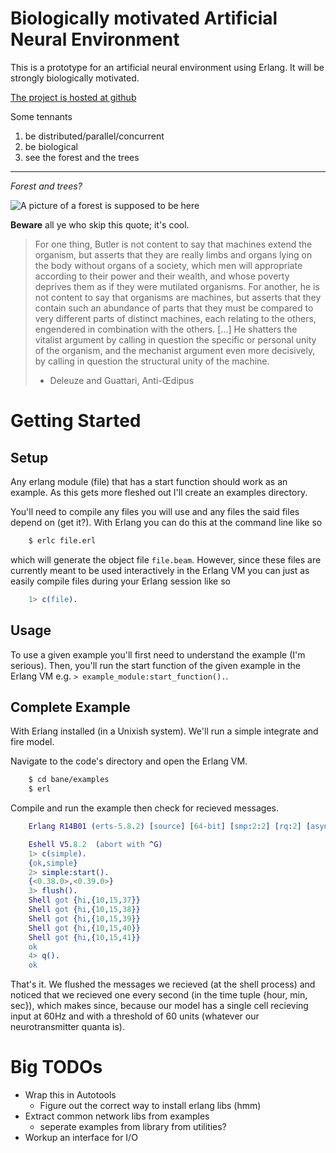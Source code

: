 # Biologically motivated Artificial Neural Environment 

This is a prototype for an artificial neural environment using Erlang. It will be strongly biologically motivated. 

[The project is hosted at github][gitsite]

Some tennants

1. be distributed/parallel/concurrent
2. be biological
3. see the forest and the trees

* * *

*Forest and trees?*

![A picture of a forest is supposed to be here][forestandtree]


**Beware** all ye who skip this quote; it's cool.

> For one thing, Butler is not content to say that machines extend the organism, but 
> asserts that they are really limbs and organs lying on the body without organs of a 
> society, which men will appropriate according to their power and their wealth, and 
> whose poverty deprives them as if they were mutilated organisms. For another, he is 
> not content to say that organisms are machines, but asserts that they contain such 
> an abundance of parts that they must be compared to very different parts of distinct 
> machines, each relating to the others, engendered in combination with the others. [...] 
> He shatters the vitalist argument by calling in question the specific or personal unity 
> of the organism, and the mechanist argument even more decisively, by calling in question 
> the structural unity of the machine.  
> - Deleuze and Guattari, Anti-Œdipus

# Getting Started

## Setup

Any erlang module (file) that has a start function should work as an example. As this gets more fleshed out I'll create an examples directory.

You'll need to compile any files you will use and any files the said files depend on (get it?). With Erlang you can do this at the command line like so

```bash
    $ erlc file.erl
```

which will generate the object file `file.beam`. However, since these files are currently meant to be used interactively in the Erlang VM you can just as easily compile files during your Erlang session like so

```erlang
    1> c(file).
```

## Usage

To use a given example you'll first need to understand the example (I'm serious). Then, you'll run the start function of the given example in the Erlang VM e.g. `> example_module:start_function().`.

## Complete Example

With Erlang installed (in a Unixish system). We'll run a simple integrate and fire model.

Navigate to the code's directory and open the Erlang VM.

```bash
	$ cd bane/examples
	$ erl
```

Compile and run the example then check for recieved messages.

```erlang
    Erlang R14B01 (erts-5.8.2) [source] [64-bit] [smp:2:2] [rq:2] [async-threads:0] [hipe] [kernel-poll:false]

    Eshell V5.8.2  (abort with ^G)
    1> c(simple).
    {ok,simple}
    2> simple:start().
    {<0.38.0>,<0.39.0>}
    3> flush().
    Shell got {hi,{10,15,37}}
    Shell got {hi,{10,15,38}}
    Shell got {hi,{10,15,39}}
    Shell got {hi,{10,15,40}}
    Shell got {hi,{10,15,41}}
    ok
    4> q().
    ok
```

That's it. We flushed the messages we recieved (at the shell process) and noticed that we recieved one every second (in the time tuple {hour, min, sec}), which makes since, because our model has a single cell recieving input at 60Hz and with a threshold of 60 units (whatever our neurotransmitter quanta is).

# Big TODOs

* Wrap this in Autotools
    * Figure out the correct way to install erlang libs (hmm)
* Extract common network libs from examples
    * seperate examples from library from utilities? 
* Workup an interface for I/O

[forestandtree]: http://upload.wikimedia.org/wikipedia/commons/4/47/Tapeten-a1.jpg "Tree tapestry" 
[gitsite]: github.com/bias/bane "github"

